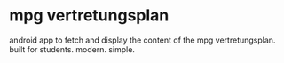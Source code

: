 # mpg vertretungsplan
android app to fetch and display the content of the mpg vertretungsplan. 
built for students. modern. simple.

